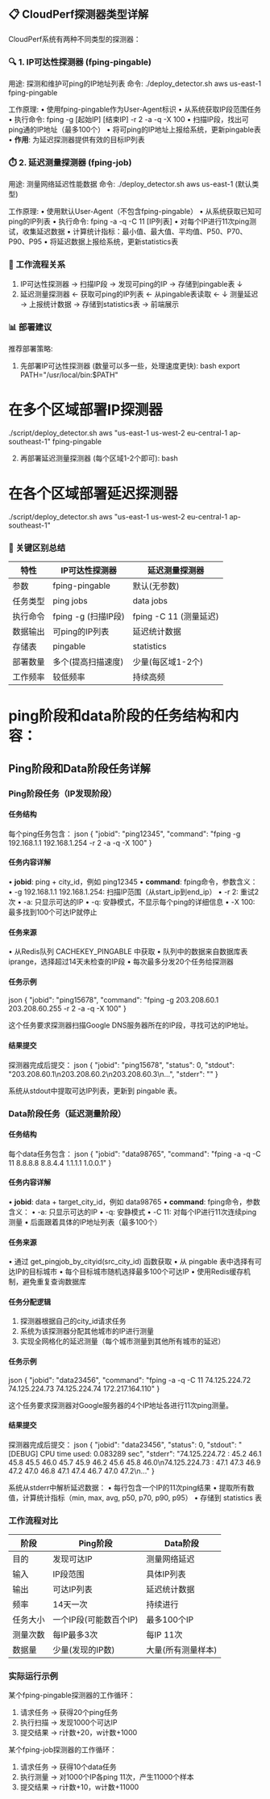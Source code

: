 ## 📋 CloudPerf探测器类型详解

CloudPerf系统有两种不同类型的探测器：

### 🔍 1. IP可达性探测器 (fping-pingable)
用途: 探测和维护可ping的IP地址列表
命令: ./deploy_detector.sh aws us-east-1 fping-pingable

工作原理:
• 使用fping-pingable作为User-Agent标识
• 从系统获取IP段范围任务
• 执行命令: fping -g [起始IP] [结束IP] -r 2 -a -q -X 100
• 扫描IP段，找出可ping通的IP地址（最多100个）
• 将可ping的IP地址上报给系统，更新pingable表
• **作用**: 为延迟探测器提供有效的目标IP列表

### ⏱️ 2. 延迟测量探测器 (fping-job)
用途: 测量网络延迟性能数据
命令: ./deploy_detector.sh aws us-east-1 (默认类型)

工作原理:
• 使用默认User-Agent（不包含fping-pingable）
• 从系统获取已知可ping的IP列表
• 执行命令: fping -a -q -C 11 [IP列表]
• 对每个IP进行11次ping测试，收集延迟数据
• 计算统计指标：最小值、最大值、平均值、P50、P70、P90、P95
• 将延迟数据上报给系统，更新statistics表

### 🔄 工作流程关系

1. IP可达性探测器 → 扫描IP段 → 发现可ping的IP → 存储到pingable表
                                                    ↓
2. 延迟测量探测器 ← 获取可ping的IP列表 ← 从pingable表读取 ← 
   ↓
   测量延迟 → 上报统计数据 → 存储到statistics表 → 前端展示


### 📊 部署建议

推荐部署策略:

1. 先部署IP可达性探测器 (数量可以多一些，处理速度更快):
bash
export PATH="/usr/local/bin:$PATH"
# 在多个区域部署IP探测器
./script/deploy_detector.sh aws "us-east-1 us-west-2 eu-central-1 ap-southeast-1" fping-pingable


2. 再部署延迟测量探测器 (每个区域1-2个即可):
bash
# 在各个区域部署延迟探测器
./script/deploy_detector.sh aws "us-east-1 us-west-2 eu-central-1 ap-southeast-1"


### 🎯 关键区别总结

| 特性 | IP可达性探测器 | 延迟测量探测器 |
|------|----------------|----------------|
| 参数 | fping-pingable | 默认(无参数) |
| 任务类型 | ping jobs | data jobs |
| 执行命令 | fping -g (扫描IP段) | fping -C 11 (测量延迟) |
| 数据输出 | 可ping的IP列表 | 延迟统计数据 |
| 存储表 | pingable | statistics |
| 部署数量 | 多个(提高扫描速度) | 少量(每区域1-2个) |
| 工作频率 | 较低频率 | 持续高频 |


# ping阶段和data阶段的任务结构和内容：

## Ping阶段和Data阶段任务详解

### Ping阶段任务（IP发现阶段）

#### 任务结构
每个ping任务包含：
json
{
    "jobid": "ping12345",
    "command": "fping -g 192.168.1.1 192.168.1.254 -r 2 -a -q -X 100"
}


#### 任务内容详解
• **jobid**: ping + city_id，例如 ping12345
• **command**: fping命令，参数含义：
  • -g 192.168.1.1 192.168.1.254: 扫描IP范围（从start_ip到end_ip）
  • -r 2: 重试2次
  • -a: 只显示可达的IP
  • -q: 安静模式，不显示每个ping的详细信息
  • -X 100: 最多找到100个可达IP就停止

#### 任务来源
• 从Redis队列 CACHEKEY_PINGABLE 中获取
• 队列中的数据来自数据库表 iprange，选择超过14天未检查的IP段
• 每次最多分发20个任务给探测器

#### 任务示例
json
{
    "jobid": "ping15678",
    "command": "fping -g 203.208.60.1 203.208.60.255 -r 2 -a -q -X 100"
}

这个任务要求探测器扫描Google DNS服务器所在的IP段，寻找可达的IP地址。

#### 结果提交
探测器完成后提交：
json
{
    "jobid": "ping15678",
    "status": 0,
    "stdout": "203.208.60.1\n203.208.60.2\n203.208.60.3\n...",
    "stderr": ""
}

系统从stdout中提取可达IP列表，更新到 pingable 表。

### Data阶段任务（延迟测量阶段）

#### 任务结构
每个data任务包含：
json
{
    "jobid": "data98765",
    "command": "fping -a -q -C 11 8.8.8.8 8.8.4.4 1.1.1.1 1.0.0.1"
}


#### 任务内容详解
• **jobid**: data + target_city_id，例如 data98765
• **command**: fping命令，参数含义：
  • -a: 只显示可达的IP
  • -q: 安静模式
  • -C 11: 对每个IP进行11次连续ping测量
  • 后面跟着具体的IP地址列表（最多100个）

#### 任务来源
• 通过 get_pingjob_by_cityid(src_city_id) 函数获取
• 从 pingable 表中选择有可达IP的目标城市
• 每个目标城市随机选择最多100个可达IP
• 使用Redis缓存机制，避免重复查询数据库

#### 任务分配逻辑
1. 探测器根据自己的city_id请求任务
2. 系统为该探测器分配其他城市的IP进行测量
3. 实现全网格化的延迟测量（每个城市测量到其他所有城市的延迟）

#### 任务示例
json
{
    "jobid": "data23456",
    "command": "fping -a -q -C 11 74.125.224.72 74.125.224.73 74.125.224.74 172.217.164.110"
}

这个任务要求探测器对Google服务器的4个IP地址各进行11次ping测量。

#### 结果提交
探测器完成后提交：
json
{
    "jobid": "data23456",
    "status": 0,
    "stdout": "[DEBUG] CPU time used: 0.083289 sec",
    "stderr": "74.125.224.72 : 45.2 46.1 45.8 45.5 46.0 45.7 45.9 46.2 45.6 45.8 46.0\n74.125.224.73 : 47.1 47.3 46.9 47.2 47.0 46.8 47.1 47.4 46.7 47.0 47.2\n..."
}


系统从stderr中解析延迟数据：
• 每行包含一个IP的11次ping结果
• 提取所有数值，计算统计指标（min, max, avg, p50, p70, p90, p95）
• 存储到 statistics 表

### 工作流程对比

| 阶段 | Ping阶段 | Data阶段 |
|------|----------|----------|
| 目的 | 发现可达IP | 测量网络延迟 |
| 输入 | IP段范围 | 具体IP列表 |
| 输出 | 可达IP列表 | 延迟统计数据 |
| 频率 | 14天一次 | 持续进行 |
| 任务大小 | 一个IP段(可能数百个IP) | 最多100个IP |
| 测量次数 | 每IP最多3次 | 每IP 11次 |
| 数据量 | 少量(发现的IP数) | 大量(所有测量样本) |

### 实际运行示例

某个fping-pingable探测器的工作循环：
1. 请求任务 → 获得20个ping任务
2. 执行扫描 → 发现1000个可达IP
3. 提交结果 → r计数+20，w计数+1000

某个fping-job探测器的工作循环：
1. 请求任务 → 获得10个data任务
2. 执行测量 → 对1000个IP各ping 11次，产生11000个样本
3. 提交结果 → r计数+10，w计数+11000